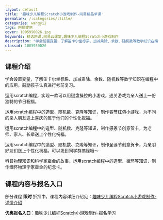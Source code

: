 ```yaml
---
layout: default
title: '趣味少儿编程Scratch小游戏制作-网易精品单课'
permalink: /:categories/:title/
categories: wangyi2
tags: 网易提供
cover: 1005950026.jpg
keywords: 精选网课,网易云课堂,趣味少儿编程Scratch小游戏制作
description: "学会设置变量，了解笛卡尔坐标系、加减乘除、余数、随机数等数学知识在编程中的应用，鼓励孩子认真进行考前复习。运用scratch编程，实现一款可以用键盘操控的小游戏，通关游戏为亲人送上一份独特的"
classid: 1005950026
---
```


## 课程介绍

学会设置变量，了解笛卡尔坐标系、加减乘除、余数、随机数等数学知识在编程中的应用，鼓励孩子认真进行考前复习。

运用scratch编程，实现一款可以用键盘操控的小游戏，通关游戏为亲人送上一份独特的节日祝福。

运用scratch编程中的造型、随机数、克隆等知识，制作春节红包小游戏，为不同的亲人朋友送上喜庆的属于他们的个性化祝福。

运用scratch编程中的造型、随机数、克隆等知识，制作感恩节创意贺卡，为老师、家人、长辈送上个性化祝福。

运用scratch编程中的造型、随机数、克隆等知识，制作圣诞节创意贺卡，为亲朋好友们送上个性化祝福，可以发到同学群搞怪哦～

科普物理知识和科学家霍金的故事，运用scratch编程中的造型、循环等知识，制作缅怀物理学家霍金的纪念卡。

## 课程内容与报名入口

部分课程 **限时** 折扣中，课程内容详细介绍见：[趣味少儿编程Scratch小游戏制作-详情介绍](https://study.163.com/course/introduction/1005950026.htm?share=1&shareId=1025206652&utm_campaign=share&utm_medium=iphoneShare&utm_source=&utm_u=1025206652)

**优惠报名入口**：[趣味少儿编程Scratch小游戏制作-报名学习](https://study.163.com/course/introduction/1005950026.htm?share=1&shareId=1025206652&utm_campaign=share&utm_medium=iphoneShare&utm_source=&utm_u=1025206652)

